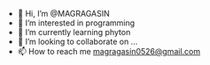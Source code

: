 - 👋 Hi, I’m @MAGRAGASIN
- 👀 I’m interested in programming
- 🌱 I’m currently learning phyton
- 💞️ I’m looking to collaborate on ...
- 📫 How to reach me magragasin0526@gmail.com

<!---
MAGRAGASIN/MAGRAGASIN is a ✨ special ✨ repository because its `README.md` (this file) appears on your GitHub profile.
You can click the Preview link to take a look at your changes.
--->
